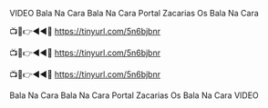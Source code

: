 VIDEO Bala Na Cara Bala Na Cara Portal Zacarias Os Bala Na Cara

📺📱👉◄◄🔴  https://tinyurl.com/5n6bjbnr

📺📱👉◄◄🔴  https://tinyurl.com/5n6bjbnr

📺📱👉◄◄🔴  https://tinyurl.com/5n6bjbnr

 Bala Na Cara Bala Na Cara Portal Zacarias Os Bala Na Cara VIDEO

